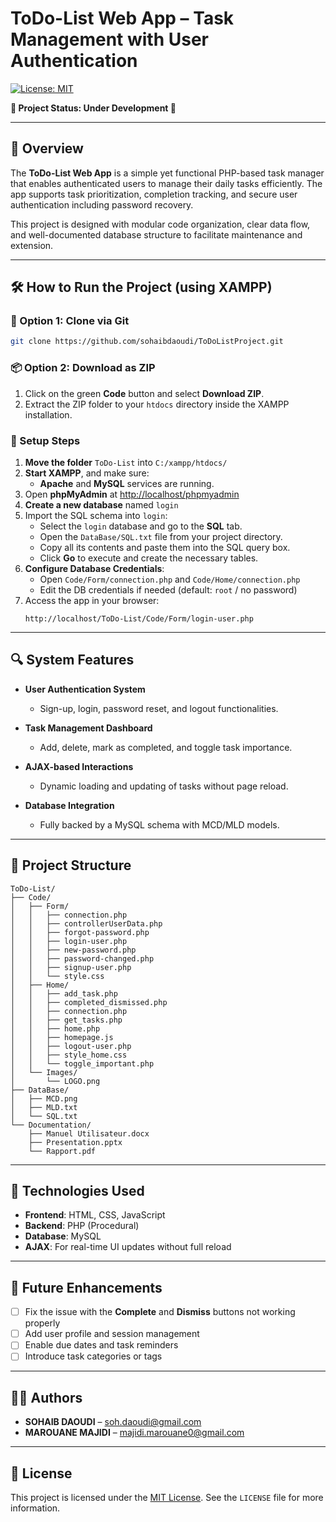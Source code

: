 # ToDo-List Web App – Task Management with User Authentication

[![License: MIT](https://img.shields.io/badge/License-MIT-yellow.svg)](./LICENSE)

**🚧 Project Status: Under Development 🚧**

---

## 📖 Overview

The **ToDo-List Web App** is a simple yet functional PHP-based task manager that enables authenticated users to manage their daily tasks efficiently. The app supports task prioritization, completion tracking, and secure user authentication including password recovery.

This project is designed with modular code organization, clear data flow, and well-documented database structure to facilitate maintenance and extension.

---

## 🛠️ How to Run the Project (using XAMPP)

### 🔁 Option 1: Clone via Git

```bash
git clone https://github.com/sohaibdaoudi/ToDoListProject.git
```

### 📦 Option 2: Download as ZIP

1. Click on the green **Code** button and select **Download ZIP**.
2. Extract the ZIP folder to your `htdocs` directory inside the XAMPP installation.

### 🧩 Setup Steps

1. **Move the folder** `ToDo-List` into `C:/xampp/htdocs/`
2. **Start XAMPP**, and make sure:
   - **Apache** and **MySQL** services are running.
3. Open **phpMyAdmin** at [http://localhost/phpmyadmin](http://localhost/phpmyadmin)
4. **Create a new database** named `login`
5. Import the SQL schema into `login`:
   - Select the `login` database and go to the **SQL** tab.
   - Open the `DataBase/SQL.txt` file from your project directory.
   - Copy all its contents and paste them into the SQL query box.
   - Click **Go** to execute and create the necessary tables.
6. **Configure Database Credentials**:
   - Open `Code/Form/connection.php` and `Code/Home/connection.php`
   - Edit the DB credentials if needed (default: `root` / no password)
7. Access the app in your browser:
   ```
   http://localhost/ToDo-List/Code/Form/login-user.php
   ```

---

## 🔍 System Features

- **User Authentication System**  
  - Sign-up, login, password reset, and logout functionalities.

- **Task Management Dashboard**  
  - Add, delete, mark as completed, and toggle task importance.

- **AJAX-based Interactions**  
  - Dynamic loading and updating of tasks without page reload.

- **Database Integration**  
  - Fully backed by a MySQL schema with MCD/MLD models.

---

## 📂 Project Structure

```
ToDo-List/
├── Code/
│   ├── Form/
│   │   ├── connection.php
│   │   ├── controllerUserData.php
│   │   ├── forgot-password.php
│   │   ├── login-user.php
│   │   ├── new-password.php
│   │   ├── password-changed.php
│   │   ├── signup-user.php
│   │   └── style.css
│   ├── Home/
│   │   ├── add_task.php
│   │   ├── completed_dismissed.php
│   │   ├── connection.php
│   │   ├── get_tasks.php
│   │   ├── home.php
│   │   ├── homepage.js
│   │   ├── logout-user.php
│   │   ├── style_home.css
│   │   └── toggle_important.php
│   └── Images/
│       └── LOGO.png
├── DataBase/
│   ├── MCD.png
│   ├── MLD.txt
│   └── SQL.txt
└── Documentation/
    ├── Manuel Utilisateur.docx
    ├── Presentation.pptx
    └── Rapport.pdf
```

---

## 🧠 Technologies Used

- **Frontend**: HTML, CSS, JavaScript  
- **Backend**: PHP (Procedural)  
- **Database**: MySQL  
- **AJAX**: For real-time UI updates without full reload  

---

## 🔮 Future Enhancements

- [ ] Fix the issue with the **Complete** and **Dismiss** buttons not working properly  
- [ ] Add user profile and session management  
- [ ] Enable due dates and task reminders  
- [ ] Introduce task categories or tags  

---

## 👨‍💻 Authors

- **SOHAIB DAOUDI** – [soh.daoudi@gmail.com](mailto:soh.daoudi@gmail.com)  
- **MAROUANE MAJIDI** – [majidi.marouane0@gmail.com](mailto:majidi.marouane0@gmail.com)  

---

## 📜 License

This project is licensed under the [MIT License](https://opensource.org/licenses/MIT). See the `LICENSE` file for more information.